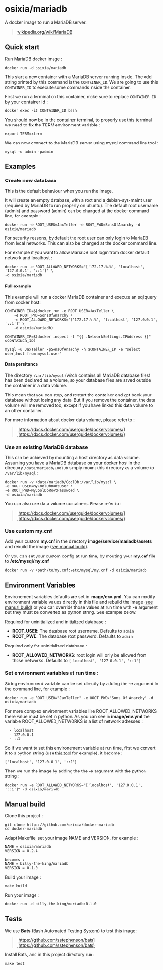# osixia/mariadb

A docker image to run a MariaDB server.
> [wikipedia.org/wiki/MariaDB](https://en.wikipedia.org/wiki/MariaDB)

## Quick start
Run MariaDB docker image :

	docker run -d osixia/mariadb

This start a new container with a MariaDB server running inside.
The odd string printed by this command is the `CONTAINER_ID`.
We are going to use this `CONTAINER_ID` to execute some commands inside the container.

First we run a terminal on this container,
make sure to replace `CONTAINER_ID` by your container id : 

	docker exec -it CONTAINER_ID bash

You should now be in the container terminal, 
to properly use this terminal we need to fix the TERM environment variable :

	export TERM=xterm

We can now connect to the MariaDB server using mysql command line tool :
	
	mysql -u admin -padmin


## Examples

### Create new database
This is the default behaviour when you run the image.

It will create an empty database, with a root and a debian-sys-maint user (required by MariaDB to run properly on ubuntu).
The default root username (admin) and password (admin) can be changed at the docker command line, for example :

	docker run -e ROOT_USER=JaxTeller -e ROOT_PWD=SonsOfAnarchy -d osixia/mariadb

For security reasons, by default the root user can only login to MariaDB from local networks.
This can also be changed at the docker command line.

For example if you want to allow MariaDB root login from docker default network and localhost :

	docker run -e ROOT_ALLOWED_NETWORKS="['172.17.%.%', 'localhost', '127.0.0.1', '::1']" \
	-d osixia/mariadb


#### Full example
This example will run a docker MariaDB container and execute an sql query from docker host:

	CONTAINER_ID=$(docker run -e ROOT_USER=JaxTeller \
		-e ROOT_PWD=SonsOfAnarchy \
		-e ROOT_ALLOWED_NETWORKS="['172.17.%.%', 'localhost', '127.0.0.1', '::1']" \
		-d osixia/mariadb)

	CONTAINER_IP=$(docker inspect -f "{{ .NetworkSettings.IPAddress }}" $CONTAINER_ID)

	mysql -u JaxTeller -pSonsOfAnarchy -h $CONTAINER_IP -e "select user,host from mysql.user"


#### Data persitance

The directory `/var/lib/mysql` (witch contains all MariaDB database files) has been declared as a volume, so your database files are saved outside the container in a data volume.

This mean that you can stop, and restart the container and get back your database without losing any data. But if you remove the container, the data volume will me removed too, except if you have linked this data volume to an other container.

For more information about docker data volume, please refer to :

> [https://docs.docker.com/userguide/dockervolumes/](https://docs.docker.com/userguide/dockervolumes/)

### Use an existing MariaDB database

This can be achieved by mounting a host directory as data volume. 
Assuming you have a MariaDB database on your docker host in the directory `/data/mariadb/CoolDb`
simply mount this directory as a volume to `/var/lib/mysql` :

	docker run -v /data/mariadb/CoolDb:/var/lib/mysql \
	-e ROOT_USER=MyCoolDbRootUser \
	-e ROOT_PWD=MyCoolDbRootPassword \
	-d osixia/mariadb

You can also use data volume containers. Please refer to :
> [https://docs.docker.com/userguide/dockervolumes/](https://docs.docker.com/userguide/dockervolumes/)

### Use custom my.cnf

Add your custom **my.cnf** in the directory **image/service/mariadb/assets** and rebuild the image ([see manual build](#manual-build)).

Or you can set your custom config at run time, by mouting your **my.cnf** file to **/etc/mysql/my.cnf**

	docker run -v /path/to/my.cnf:/etc/mysql/my.cnf -d osixia/mariadb

## Environment Variables

Environement variables defaults are set in **image/env.yml**. You can modify environment variable values directly in this file and rebuild the image ([see manual build](#manual-build)) or you can override those values at run time with -e argument but they must be converted as python string. See example below.

Required for uninitialized and initialized database :
- **ROOT_USER**: The database root username. Defaults to `admin`
- **ROOT_PWD**: The database root password. Defaults to `admin`

Required only for uninitialized database :
- **ROOT_ALLOWED_NETWORKS**: root login will only be allowed from those networks. Defaults to `['localhost', '127.0.0.1', '::1']`

### Set environment variables at run time :

String environment variable can be set directly by adding the -e argument in the command line, for example :
	
	docker run -e ROOT_USER="JaxTeller" -e ROOT_PWD="Sons Of Anarchy" -d osixia/mariadb

For more complex environment variables like ROOT_ALLOWED_NETWORKS there value must be set in python.
As you can see in **image/env.yml** the variable ROOT_ALLOWED_NETWORKS is a list of network adresses :

	  - localhost
	  - 127.0.0.1
	  - ::1

So if we want to set this environement variable at run time, first we convert it to a python string (use [this tool](http://yaml-online-parser.appspot.com/) for example), it become :

	['localhost', '127.0.0.1', '::1']

Then we run the image by adding the the -e argument with the python string :

	docker run -e ROOT_ALLOWED_NETWORKS="['localhost', '127.0.0.1', '::1']" -d osixia/mariadb

## Manual build

Clone this project :

	git clone https://github.com/osixia/docker-mariadb
	cd docker-mariadb

Adapt Makefile, set your image NAME and VERSION, for example :

	NAME = osixia/mariadb
	VERSION = 0.2.4
	
	becomes :
	NAME = billy-the-king/mariadb
	VERSION = 0.1.0

Build your image :
	
	make build
	
Run your image :

	docker run -d billy-the-king/mariadb:0.1.0

## Tests

We use **Bats** (Bash Automated Testing System) to test this image:

> [https://github.com/sstephenson/bats](https://github.com/sstephenson/bats)

Install Bats, and in this project directory run :

	make test

